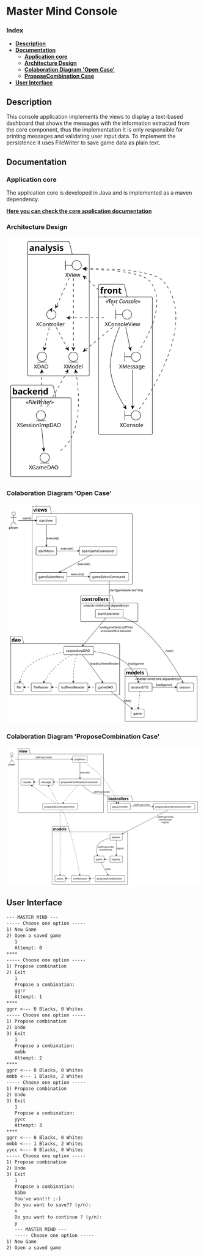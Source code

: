 # Master Mind Console
### Index
- **[Description](#description)**
- **[Documentation](#documentation)**
  - **[Application core](#application-core)**
  - **[Architecture Design](#architecture-design)**
  - **[Colaboration Diagram 'Open Case'](#colaboration-diagram-open-case)**
  - **[ProposeCombination Case](#colaboration-diagram-proposecombination-case)**
- **[User Interface](#user-interface)**

## Description

This console application implements the views to display a text-based dashboard that shows the messages with the
information extracted from the core component, thus the implementation It is only responsible for printing messages and
validating user input data. To implement the persistence it uses FileWriter to save game data as plain text.

## Documentation

### Application core

The application core is developed in Java and is implemented as a maven dependency.

**[Here you can check the core application documentation](https://github.com/PacoMorando/multiplatform-master-mind#documentation)**


### Architecture Design
![Architecture Design](https://raw.githubusercontent.com/PacoMorando/multiplatform-master-mind/0dfd1ac5bae80c9af707c17e57cfe8e2838f13a2/docs/console/architecture_desing/analysis-architecture.svg)

### Colaboration Diagram 'Open Case'
![Architecture Design](https://raw.githubusercontent.com/PacoMorando/multiplatform-master-mind/0dfd1ac5bae80c9af707c17e57cfe8e2838f13a2/docs/console/colaboration_open/colaboration-open.svg)

### Colaboration Diagram 'ProposeCombination Case'
![Architecture Design](https://raw.githubusercontent.com/PacoMorando/multiplatform-master-mind/0dfd1ac5bae80c9af707c17e57cfe8e2838f13a2/docs/console/colaboration_propose_combination/colaboration-propose-combination.svg)

## User Interface

```
--- MASTER MIND --- 
----- Choose one option -----
1) New Game
2) Open a saved game
   1
   Attempt: 0
****
----- Choose one option -----
1) Propose combination
2) Exit
   1
   Propose a combination:
   ggrr
   Attempt: 1
****
ggrr <--- 0 Blacks, 0 Whites
----- Choose one option -----
1) Propose combination
2) Undo
3) Exit
   1
   Propose a combination:
   mmbb
   Attempt: 2
****
ggrr <--- 0 Blacks, 0 Whites
mmbb <--- 1 Blacks, 2 Whites
----- Choose one option -----
1) Propose combination
2) Undo
3) Exit
   1
   Propose a combination:
   yycc
   Attempt: 3
****
ggrr <--- 0 Blacks, 0 Whites
mmbb <--- 1 Blacks, 2 Whites
yycc <--- 0 Blacks, 0 Whites
----- Choose one option -----
1) Propose combination
2) Undo
3) Exit
   1
   Propose a combination:
   bbbm
   You've won!!! ;-)
   Do you want to save?? (y/n):
   n
   Do you want to continue ? (y/n):
   y
   --- MASTER MIND ---
   ----- Choose one option -----
1) New Game
2) Open a saved game
```